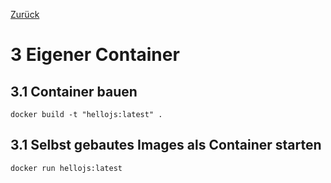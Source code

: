 [Zurück](../README.md)

# 3 Eigener Container

## 3.1 Container bauen

```docker build -t "hellojs:latest" .```

## 3.1 Selbst gebautes Images als Container starten

```docker run hellojs:latest```